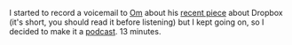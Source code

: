 I started to record a voicemail to <a href="https://om.co/">Om</a> about his <a href="https://om.co/2020/06/18/dropbox-is-a-total-mess/">recent piece</a> about Dropbox (it's short, you should read it before listening) but I kept going on, so I decided to make it a <a href="http://scripting.com/2020/06/19/toOmReDropbox.m4a">podcast</a>. 13 minutes. 
